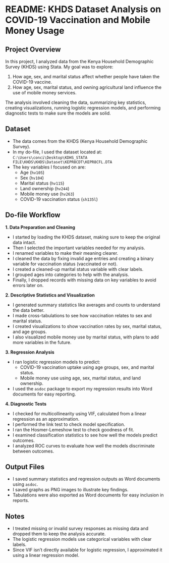 # README: KHDS Dataset Analysis on COVID-19 Vaccination and Mobile Money Usage

## Project Overview  
In this project, I analyzed data from the Kenya Household Demographic Survey (KHDS) using Stata. My goal was to explore:  
1. How age, sex, and marital status affect whether people have taken the COVID-19 vaccine.  
2. How age, sex, marital status, and owning agricultural land influence the use of mobile money services.  

The analysis involved cleaning the data, summarizing key statistics, creating visualizations, running logistic regression models, and performing diagnostic tests to make sure the models are solid.



## Dataset  
- The data comes from the KHDS (Kenya Household Demographic Survey).  
- In my do-file, I used the dataset located at:  
  `C:\Users\conci\Desktop\KDHS_STATA FILE\KHDS\KHDS\Dataset\KEPR8CDT\KEPR8CFL.DTA`  
- The key variables I focused on are:  
  - Age (`hv105`)  
  - Sex (`hv104`)  
  - Marital status (`hv115`)  
  - Land ownership (`hv244`)  
  - Mobile money use (`hv263`)  
  - COVID-19 vaccination status (`sh135l`)  



## Do-file Workflow

**1. Data Preparation and Cleaning**  
- I started by loading the KHDS dataset, making sure to keep the original data intact.  
- Then I selected the important variables needed for my analysis.  
- I renamed variables to make their meaning clearer.  
- I cleaned the data by fixing invalid age entries and creating a binary variable for vaccination status (vaccinated or not).  
- I created a cleaned-up marital status variable with clear labels.  
- I grouped ages into categories to help with the analysis.  
- Finally, I dropped records with missing data on key variables to avoid errors later on.

**2. Descriptive Statistics and Visualization**  
- I generated summary statistics like averages and counts to understand the data better.  
- I made cross-tabulations to see how vaccination relates to sex and marital status.  
- I created visualizations to show vaccination rates by sex, marital status, and age groups.  
- I also visualized mobile money use by marital status, with plans to add more variables in the future.

**3. Regression Analysis**  
- I ran logistic regression models to predict:  
  - COVID-19 vaccination uptake using age groups, sex, and marital status.  
  - Mobile money use using age, sex, marital status, and land ownership.  
- I used the `asdoc` package to export my regression results into Word documents for easy reporting.

**4. Diagnostic Tests**  
- I checked for multicollinearity using VIF, calculated from a linear regression as an approximation.  
- I performed the link test to check model specification.  
- I ran the Hosmer-Lemeshow test to check goodness of fit.  
- I examined classification statistics to see how well the models predict outcomes.  
- I analyzed ROC curves to evaluate how well the models discriminate between outcomes.



## Output Files  
- I saved summary statistics and regression outputs as Word documents using `asdoc`.  
- I saved graphs as PNG images to illustrate key findings.  
- Tabulations were also exported as Word documents for easy inclusion in reports.



## Notes  
- I treated missing or invalid survey responses as missing data and dropped them to keep the analysis accurate.  
- The logistic regression models use categorical variables with clear labels.  
- Since VIF isn’t directly available for logistic regression, I approximated it using a linear regression model.


